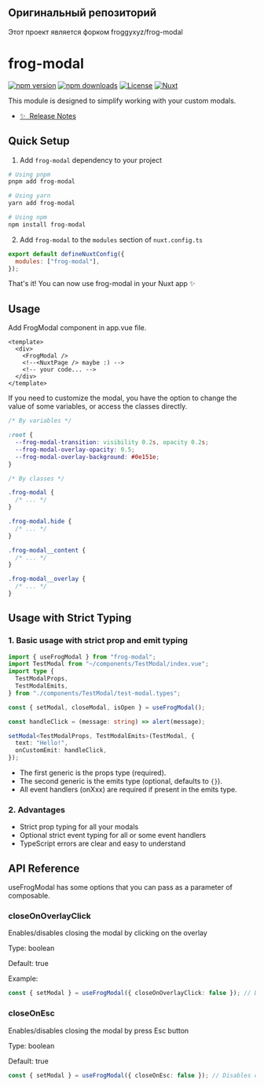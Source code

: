 <!--
Get your module up and running quickly.

Find and replace all on all files (CMD+SHIFT+F):
- Name: My Module
- Package name: my-module
- Description: My new Nuxt module
-->

## Оригинальный репозиторий

Этот проект является форком froggyxyz/frog-modal

# frog-modal

[![npm version][npm-version-src]][npm-version-href]
[![npm downloads][npm-downloads-src]][npm-downloads-href]
[![License][license-src]][license-href]
[![Nuxt][nuxt-src]][nuxt-href]

This module is designed to simplify working with your custom modals.

- [✨ &nbsp;Release Notes](/CHANGELOG.md)
  <!-- - [🏀 Online playground](https://stackblitz.com/github/your-org/my-module?file=playground%2Fapp.vue) -->
  <!-- - [📖 &nbsp;Documentation](https://example.com) -->

## Quick Setup

1. Add `frog-modal` dependency to your project

```bash
# Using pnpm
pnpm add frog-modal

# Using yarn
yarn add frog-modal

# Using npm
npm install frog-modal
```

2. Add `frog-modal` to the `modules` section of `nuxt.config.ts`

```js
export default defineNuxtConfig({
  modules: ["frog-modal"],
});
```

That's it! You can now use frog-modal in your Nuxt app ✨

## Usage

Add FrogModal component in app.vue file.

```vue
<template>
  <div>
    <FrogModal />
    <!--<NuxtPage /> maybe :) -->
    <!-- your code... -->
  </div>
</template>
```

If you need to customize the modal, you have the option to change the value of some variables, or access the classes directly.

```css
/* By variables */

:root {
  --frog-modal-transition: visibility 0.2s, opacity 0.2s;
  --frog-modal-overlay-opacity: 0.5;
  --frog-modal-overlay-background: #0e151e;
}

/* By classes */

.frog-modal {
  /* ... */
}

.frog-modal.hide {
  /* ... */
}

.frog-modal__content {
  /* ... */
}

.frog-modal__overlay {
  /* ... */
}
```

## Usage with Strict Typing

### 1. Basic usage with strict prop and emit typing

```ts
import { useFrogModal } from "frog-modal";
import TestModal from "~/components/TestModal/index.vue";
import type {
  TestModalProps,
  TestModalEmits,
} from "./components/TestModal/test-modal.types";

const { setModal, closeModal, isOpen } = useFrogModal();

const handleClick = (message: string) => alert(message);

setModal<TestModalProps, TestModalEmits>(TestModal, {
  text: "Hello!",
  onCustomEmit: handleClick,
});
```

- The first generic is the props type (required).
- The second generic is the emits type (optional, defaults to `{}`).
- All event handlers (onXxx) are required if present in the emits type.

### 2. Advantages

- Strict prop typing for all your modals
- Optional strict event typing for all or some event handlers
- TypeScript errors are clear and easy to understand

## API Reference

useFrogModal has some options that you can pass as a parameter of composable.

### closeOnOverlayClick

Enables/disables closing the modal by clicking on the overlay

Type: boolean

Default: true

Example:

```typescript
const { setModal } = useFrogModal({ closeOnOverlayClick: false }); // Disables closing modal by clicking on the overlay
```

### closeOnEsc

Enables/disables closing the modal by press Esc button

Type: boolean

Default: true

```typescript
const { setModal } = useFrogModal({ closeOnEsc: false }); // Disables closing modal by pressing Esc button
```

<!-- Badges -->

[npm-version-src]: https://img.shields.io/npm/v/rubillex_frog-modal/latest.svg?style=flat&colorA=020420&colorB=00DC82
[npm-version-href]: https://npmjs.com/package/rubillex_frog-modal
[npm-downloads-src]: https://img.shields.io/npm/dm/rubillex_frog-modal.svg?style=flat&colorA=18181B&colorB=28CF8D
[npm-downloads-href]: https://npmjs.com/package/rubillex_frog-modal
[license-src]: https://img.shields.io/npm/l/rubillex_frog-modal.svg?style=flat&colorA=18181B&colorB=28CF8D
[license-href]: https://npmjs.com/package/rubillex_frog-modal
[nuxt-src]: https://img.shields.io/badge/Nuxt-18181B?logo=nuxt.js
[nuxt-href]: https://nuxt.com

